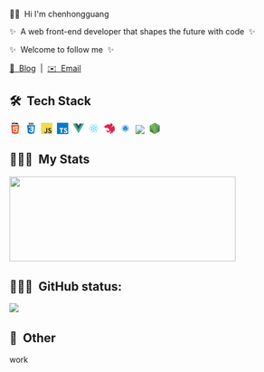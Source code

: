 
<p>👋🏼 &nbsp;Hi I'm chenhongguang </p>
<p>✨ &nbsp;A web front-end developer that shapes the future with code&nbsp; ✨</p>
<p>✨ &nbsp;Welcome to follow me&nbsp; ✨</p>

[📖 &nbsp;Blog](https://github.com/uncle-light)
&nbsp;|&nbsp;
[✉️ &nbsp;Email](mailto:chnehongguangs@gmail.com)

## 🛠 &nbsp;Tech Stack
<code><img height="20" src="https://raw.githubusercontent.com/github/explore/80688e429a7d4ef2fca1e82350fe8e3517d3494d/topics/html/html.png"></code>&nbsp;
<code><img height="20" src="https://raw.githubusercontent.com/github/explore/80688e429a7d4ef2fca1e82350fe8e3517d3494d/topics/css/css.png"></code>&nbsp;
<code><img height="20" src="https://raw.githubusercontent.com/github/explore/80688e429a7d4ef2fca1e82350fe8e3517d3494d/topics/javascript/javascript.png"></code>&nbsp;
<code><img height="20" src="https://raw.githubusercontent.com/github/explore/80688e429a7d4ef2fca1e82350fe8e3517d3494d/topics/typescript/typescript.png"></code>&nbsp;
<code><img height="20" src="https://raw.githubusercontent.com/github/explore/80688e429a7d4ef2fca1e82350fe8e3517d3494d/topics/vue/vue.png"></code>&nbsp;
<code><img height="20" src="https://raw.githubusercontent.com/github/explore/80688e429a7d4ef2fca1e82350fe8e3517d3494d/topics/react/react.png"></code>&nbsp;
<code><img height="20" src="https://raw.githubusercontent.com/github/explore/main/topics/nestjs/nestjs.png"></code>&nbsp;
<code><img height="20" src="https://raw.githubusercontent.com/github/explore/80688e429a7d4ef2fca1e82350fe8e3517d3494d/topics/webpack/webpack.png"></code>&nbsp;
<code><img height="20" src="https://vitejs.dev/logo.svg"></code>&nbsp;
<code><img height="20" src="https://raw.githubusercontent.com/github/explore/80688e429a7d4ef2fca1e82350fe8e3517d3494d/topics/nodejs/nodejs.png"></code>

## 👨🏻‍💻 &nbsp;My Stats

<div>
  <img height="150em"  width="400em"  src="https://github-readme-stats.vercel.app/api/top-langs/?username=uncle-light&layout=compact&count_private=true&hide=html" />
</div>

## 👨🏻‍💻 &nbsp;GitHub status:

![](https://github-readme-activity-graph.vercel.app/graph?username=wangrongding&theme=github&height=320)


<!-- [![trophy](https://github-profile-trophy.vercel.app/?username=amadeus711&rank=SSS,SS,S,AAA,AA,A&margin-w=8&no-frame=true&no-bg=true)](https://github.com/ryo-ma/github-profile-trophy) -->

## 📍 &nbsp;Other

work



